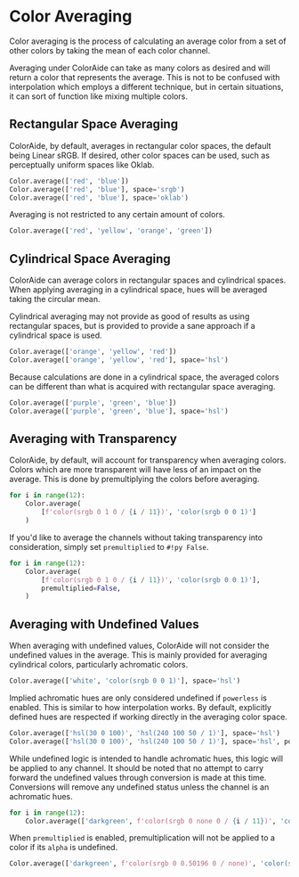# Color Averaging

Color averaging is the process of calculating an average color from a set of other colors by taking the mean of each
color channel.

Averaging under ColorAide can take as many colors as desired and will return a color that represents the average. This
is not to be confused with interpolation which employs a different technique, but in certain situations, it can sort of
function like mixing multiple colors.

## Rectangular Space Averaging

ColorAide, by default, averages in rectangular color spaces, the default being Linear sRGB. If desired, other color
spaces can be used, such as perceptually uniform spaces like Oklab.

```py play
Color.average(['red', 'blue'])
Color.average(['red', 'blue'], space='srgb')
Color.average(['red', 'blue'], space='oklab')
```

Averaging is not restricted to any certain amount of colors.

```py play
Color.average(['red', 'yellow', 'orange', 'green'])
```

## Cylindrical Space Averaging

ColorAide can average colors in rectangular spaces and cylindrical spaces. When applying averaging in a cylindrical
space, hues will be averaged taking the circular mean.

Cylindrical averaging may not provide as good of results as using rectangular spaces, but is provided to provide a sane
approach if a cylindrical space is used.

```py play
Color.average(['orange', 'yellow', 'red'])
Color.average(['orange', 'yellow', 'red'], space='hsl')
```

Because calculations are done in a cylindrical space, the averaged colors can be different than what is acquired with
rectangular space averaging.

```py play
Color.average(['purple', 'green', 'blue'])
Color.average(['purple', 'green', 'blue'], space='hsl')
```

## Averaging with Transparency

ColorAide, by default, will account for transparency when averaging colors. Colors which are more transparent will have
less of an impact on the average. This is done by premultiplying the colors before averaging.

```py play
for i in range(12):
    Color.average(
        [f'color(srgb 0 1 0 / {i / 11})', 'color(srgb 0 0 1)']
    )
```

If you'd like to average the channels without taking transparency into consideration, simply set `premultiplied` to
`#!py False`.

```py play
for i in range(12):
    Color.average(
        [f'color(srgb 0 1 0 / {i / 11})', 'color(srgb 0 0 1)'],
        premultiplied=False,
    )
```

## Averaging with Undefined Values

When averaging with undefined values, ColorAide will not consider the undefined values in the average. This is mainly
provided for averaging cylindrical colors, particularly achromatic colors.

```py play
Color.average(['white', 'color(srgb 0 0 1)'], space='hsl')
```

Implied achromatic hues are only considered undefined if `powerless` is enabled. This is similar to how interpolation
works. By default, explicitly defined hues are respected if working directly in the averaging color space.

```py play
Color.average(['hsl(30 0 100)', 'hsl(240 100 50 / 1)'], space='hsl')
Color.average(['hsl(30 0 100)', 'hsl(240 100 50 / 1)'], space='hsl', powerless=True)
```

While undefined logic is intended to handle achromatic hues, this logic will be applied to any channel. It should be
noted that no attempt to carry forward the undefined values through conversion is made at this time. Conversions will
remove any undefined status unless the channel is an achromatic hues.

```py play
for i in range(12):
    Color.average(['darkgreen', f'color(srgb 0 none 0 / {i / 11})', 'color(srgb 0 0 1)'])
```

When `premultiplied` is enabled, premultiplication will not be applied to a color if its `alpha` is undefined.

```py play
Color.average(['darkgreen', f'color(srgb 0 0.50196 0 / none)', 'color(srgb 0 0 1)'])
```
